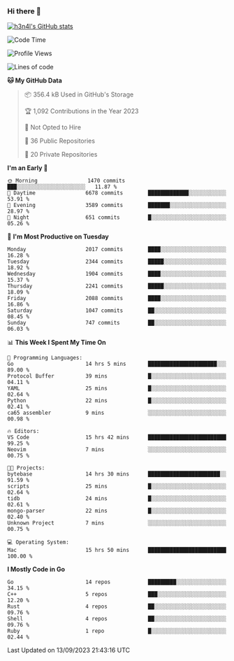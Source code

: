 ### Hi there 👋

[![h3n4l's GitHub stats](https://github-readme-stats.vercel.app/api?username=h3n4l&count_private=true&show_icons=true&theme=radical)](https://github.com/h3n4l/github-readme-stats)

<!--START_SECTION:waka-->
![Code Time](http://img.shields.io/badge/Code%20Time-1%2C582%20hrs%2039%20mins-blue)

![Profile Views](http://img.shields.io/badge/Profile%20Views-13-blue)

![Lines of code](https://img.shields.io/badge/From%20Hello%20World%20I%27ve%20Written-3.4%20million%20lines%20of%20code-blue)

**🐱 My GitHub Data** 

> 📦 356.4 kB Used in GitHub's Storage 
 > 
> 🏆 1,092 Contributions in the Year 2023
 > 
> 🚫 Not Opted to Hire
 > 
> 📜 36 Public Repositories 
 > 
> 🔑 20 Private Repositories 
 > 
**I'm an Early 🐤** 

```text
🌞 Morning                1470 commits        ███░░░░░░░░░░░░░░░░░░░░░░   11.87 % 
🌆 Daytime                6678 commits        █████████████░░░░░░░░░░░░   53.91 % 
🌃 Evening                3589 commits        ███████░░░░░░░░░░░░░░░░░░   28.97 % 
🌙 Night                  651 commits         █░░░░░░░░░░░░░░░░░░░░░░░░   05.26 % 
```
📅 **I'm Most Productive on Tuesday** 

```text
Monday                   2017 commits        ████░░░░░░░░░░░░░░░░░░░░░   16.28 % 
Tuesday                  2344 commits        █████░░░░░░░░░░░░░░░░░░░░   18.92 % 
Wednesday                1904 commits        ████░░░░░░░░░░░░░░░░░░░░░   15.37 % 
Thursday                 2241 commits        █████░░░░░░░░░░░░░░░░░░░░   18.09 % 
Friday                   2088 commits        ████░░░░░░░░░░░░░░░░░░░░░   16.86 % 
Saturday                 1047 commits        ██░░░░░░░░░░░░░░░░░░░░░░░   08.45 % 
Sunday                   747 commits         ██░░░░░░░░░░░░░░░░░░░░░░░   06.03 % 
```


📊 **This Week I Spent My Time On** 

```text
💬 Programming Languages: 
Go                       14 hrs 5 mins       ██████████████████████░░░   89.00 % 
Protocol Buffer          39 mins             █░░░░░░░░░░░░░░░░░░░░░░░░   04.11 % 
YAML                     25 mins             █░░░░░░░░░░░░░░░░░░░░░░░░   02.64 % 
Python                   22 mins             █░░░░░░░░░░░░░░░░░░░░░░░░   02.41 % 
ca65 assembler           9 mins              ░░░░░░░░░░░░░░░░░░░░░░░░░   00.98 % 

🔥 Editors: 
VS Code                  15 hrs 42 mins      █████████████████████████   99.25 % 
Neovim                   7 mins              ░░░░░░░░░░░░░░░░░░░░░░░░░   00.75 % 

🐱‍💻 Projects: 
bytebase                 14 hrs 30 mins      ███████████████████████░░   91.59 % 
scripts                  25 mins             █░░░░░░░░░░░░░░░░░░░░░░░░   02.64 % 
tidb                     24 mins             █░░░░░░░░░░░░░░░░░░░░░░░░   02.61 % 
mongo-parser             22 mins             █░░░░░░░░░░░░░░░░░░░░░░░░   02.40 % 
Unknown Project          7 mins              ░░░░░░░░░░░░░░░░░░░░░░░░░   00.75 % 

💻 Operating System: 
Mac                      15 hrs 50 mins      █████████████████████████   100.00 % 
```

**I Mostly Code in Go** 

```text
Go                       14 repos            █████████░░░░░░░░░░░░░░░░   34.15 % 
C++                      5 repos             ███░░░░░░░░░░░░░░░░░░░░░░   12.20 % 
Rust                     4 repos             ██░░░░░░░░░░░░░░░░░░░░░░░   09.76 % 
Shell                    4 repos             ██░░░░░░░░░░░░░░░░░░░░░░░   09.76 % 
Ruby                     1 repo              █░░░░░░░░░░░░░░░░░░░░░░░░   02.44 % 
```




 Last Updated on 13/09/2023 21:43:16 UTC
<!--END_SECTION:waka-->

